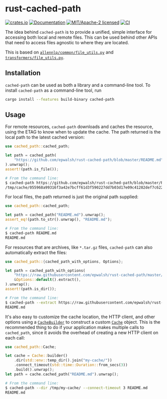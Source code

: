 # rust-cached-path

[![crates.io](https://img.shields.io/crates/v/cached-path.svg)](https://crates.io/crates/cached-path)
[![Documentation](https://docs.rs/cached-path/badge.svg)](https://docs.rs/cached-path)
[![MIT/Apache-2 licensed](https://img.shields.io/crates/l/cached-path.svg)](./LICENSE)
[![CI](https://github.com/epwalsh/rust-cached-path/workflows/CI/badge.svg)](https://github.com/epwalsh/rust-cached-path/actions?query=workflow%3ACI)

The idea behind `cached-path` is to provide a unified, simple interface for
accessing both local and remote files. This can be used behind other APIs that need
to access files agnostic to where they are located.

This is based on
[`allennlp/common/file_utils.py`](https://github.com/allenai/allennlp/blob/master/allennlp/common/file_utils.py)
and
[`transformers/file_utils.py`](https://github.com/huggingface/transformers/blob/master/src/transformers/file_utils.py).

## Installation

`cached-path` can be used as both a library and a command-line tool. To install `cached-path`
as a command-line tool, run

```bash
cargo install --features build-binary cached-path
```

## Usage

For remote resources, `cached-path` downloads and caches the resource, using the ETAG
to know when to update the cache. The path returned is the local path to the latest
cached version:

```rust
use cached_path::cached_path;

let path = cached_path(
    "https://github.com/epwalsh/rust-cached-path/blob/master/README.md"
).unwrap();
assert!(path.is_file());
```

```bash
# From the command line:
$ cached-path https://github.com/epwalsh/rust-cached-path/blob/master/README.md
/tmp/cache/055968a99316f3a42e7bcff61d3f590227dd7b03d17e09c41282def7c622ba0f.efa33e7f611ef2d163fea874ce614bb6fa5ab2a9d39d5047425e39ebe59fe782
```

For local files, the path returned is just the original path supplied:

```rust
use cached_path::cached_path;

let path = cached_path("README.md").unwrap();
assert_eq!(path.to_str().unwrap(), "README.md");
```

```bash
# From the command line:
$ cached-path README.md
README.md
```

For resources that are archives, like `*.tar.gz` files, `cached-path` can also
automatically extract the files:

```rust
use cached_path::{cached_path_with_options, Options};

let path = cached_path_with_options(
    "https://raw.githubusercontent.com/epwalsh/rust-cached-path/master/test_fixtures/utf-8_sample/archives/utf-8.tar.gz",
    &Options::default().extract(),
).unwrap();
assert!(path.is_dir());
```

```bash
# From the command line:
$ cached-path --extract https://raw.githubusercontent.com/epwalsh/rust-cached-path/master/test_fixtures/utf-8_sample/archives/utf-8.tar.gz
README.md
```

It's also easy to customize the cache location, the HTTP client, and other options
using a [`CacheBuilder`](https://docs.rs/cached-path/*/cached_path/struct.CacheBuilder.html) to construct a custom
[`Cache`](https://docs.rs/cached-path/*/cached_path/struct.Cache.html) object. This is the recommended thing
to do if your application makes multiple calls to `cached_path`, since it avoids the overhead
of creating a new HTTP client on each call:

```rust
use cached_path::Cache;

let cache = Cache::builder()
    .dir(std::env::temp_dir().join("my-cache/"))
    .connect_timeout(std::time::Duration::from_secs(3))
    .build().unwrap();
let path = cache.cached_path("README.md").unwrap();
```

```bash
# From the command line:
$ cached-path --dir /tmp/my-cache/ --connect-timeout 3 README.md
README.md
```
